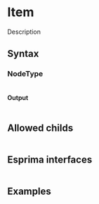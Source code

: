 Item
====

Description

Syntax
------

### NodeType

```fire

```

#### Output

```js

```

Allowed childs
--------------

```

```

Esprima interfaces
------------------

```ts

```

Examples
--------

```fire

```
